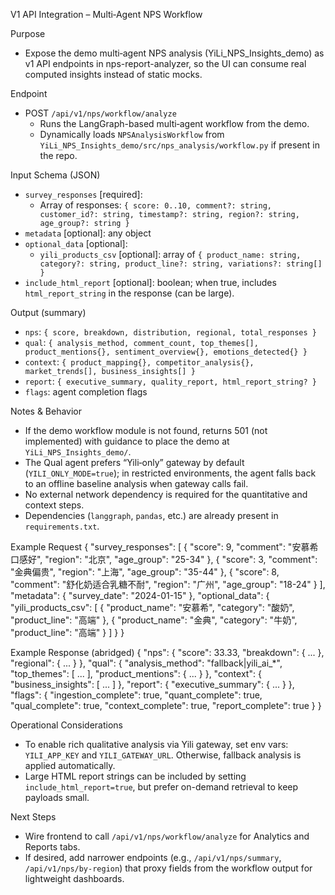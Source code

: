 V1 API Integration – Multi‑Agent NPS Workflow

Purpose
- Expose the demo multi‑agent NPS analysis (YiLi_NPS_Insights_demo) as v1 API endpoints in nps-report-analyzer, so the UI can consume real computed insights instead of static mocks.

Endpoint
- POST `/api/v1/nps/workflow/analyze`
  - Runs the LangGraph-based multi‑agent workflow from the demo.
  - Dynamically loads `NPSAnalysisWorkflow` from `YiLi_NPS_Insights_demo/src/nps_analysis/workflow.py` if present in the repo.

Input Schema (JSON)
- `survey_responses` [required]:
  - Array of responses: `{ score: 0..10, comment?: string, customer_id?: string, timestamp?: string, region?: string, age_group?: string }`
- `metadata` [optional]: any object
- `optional_data` [optional]:
  - `yili_products_csv` [optional]: array of `{ product_name: string, category?: string, product_line?: string, variations?: string[] }`
- `include_html_report` [optional]: boolean; when true, includes `html_report_string` in the response (can be large).

Output (summary)
- `nps`: `{ score, breakdown, distribution, regional, total_responses }`
- `qual`: `{ analysis_method, comment_count, top_themes[], product_mentions{}, sentiment_overview{}, emotions_detected{} }`
- `context`: `{ product_mapping{}, competitor_analysis{}, market_trends[], business_insights[] }`
- `report`: `{ executive_summary, quality_report, html_report_string? }`
- `flags`: agent completion flags

Notes & Behavior
- If the demo workflow module is not found, returns 501 (not implemented) with guidance to place the demo at `YiLi_NPS_Insights_demo/`.
- The Qual agent prefers “Yili‑only” gateway by default (`YILI_ONLY_MODE=true`); in restricted environments, the agent falls back to an offline baseline analysis when gateway calls fail.
- No external network dependency is required for the quantitative and context steps.
- Dependencies (`langgraph`, `pandas`, etc.) are already present in `requirements.txt`.

Example Request
{
  "survey_responses": [
    { "score": 9, "comment": "安慕希口感好", "region": "北京", "age_group": "25-34" },
    { "score": 3, "comment": "金典偏贵", "region": "上海", "age_group": "35-44" },
    { "score": 8, "comment": "舒化奶适合乳糖不耐", "region": "广州", "age_group": "18-24" }
  ],
  "metadata": { "survey_date": "2024-01-15" },
  "optional_data": {
    "yili_products_csv": [
      { "product_name": "安慕希", "category": "酸奶", "product_line": "高端" },
      { "product_name": "金典", "category": "牛奶", "product_line": "高端" }
    ]
  }
}

Example Response (abridged)
{
  "nps": { "score": 33.33, "breakdown": { ... }, "regional": { ... } },
  "qual": { "analysis_method": "fallback|yili_ai_*", "top_themes": [ ... ], "product_mentions": { ... } },
  "context": { "business_insights": [ ... ] },
  "report": { "executive_summary": { ... } },
  "flags": { "ingestion_complete": true, "quant_complete": true, "qual_complete": true, "context_complete": true, "report_complete": true }
}

Operational Considerations
- To enable rich qualitative analysis via Yili gateway, set env vars: `YILI_APP_KEY` and `YILI_GATEWAY_URL`. Otherwise, fallback analysis is applied automatically.
- Large HTML report strings can be included by setting `include_html_report=true`, but prefer on-demand retrieval to keep payloads small.

Next Steps
- Wire frontend to call `/api/v1/nps/workflow/analyze` for Analytics and Reports tabs.
- If desired, add narrower endpoints (e.g., `/api/v1/nps/summary`, `/api/v1/nps/by-region`) that proxy fields from the workflow output for lightweight dashboards.

